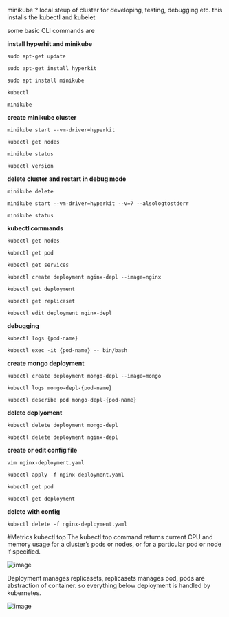 minikube ?
local steup of cluster for developing, testing, debugging etc.
this installs the kubectl and kubelet

some basic CLI commands are

**install hyperhit and minikube**

`sudo apt-get update`

`sudo apt-get install hyperkit`

`sudo apt install minikube`

`kubectl`

`minikube`

**create minikube cluster**

`minikube start --vm-driver=hyperkit`

`kubectl get nodes`

`minikube status`

`kubectl version`

**delete cluster and restart in debug mode**

`minikube delete`

`minikube start --vm-driver=hyperkit --v=7 --alsologtostderr`

`minikube status`

**kubectl commands**

`kubectl get nodes`

`kubectl get pod`

`kubectl get services`

`kubectl create deployment nginx-depl --image=nginx`

`kubectl get deployment`

`kubectl get replicaset`

`kubectl edit deployment nginx-depl`

**debugging**

`kubectl logs {pod-name}`

`kubectl exec -it {pod-name} -- bin/bash`

**create mongo deployment**

`kubectl create deployment mongo-depl --image=mongo`

`kubectl logs mongo-depl-{pod-name}`

`kubectl describe pod mongo-depl-{pod-name}`

**delete deplyoment**

`kubectl delete deployment mongo-depl`

`kubectl delete deployment nginx-depl`

**create or edit config file**

`vim nginx-deployment.yaml`

`kubectl apply -f nginx-deployment.yaml`

`kubectl get pod`

`kubectl get deployment`

**delete with config**

`kubectl delete -f nginx-deployment.yaml`

#Metrics
kubectl top The kubectl top command returns current CPU and memory usage for a cluster’s
pods or nodes, or for a particular pod or node if specified.

![image](https://user-images.githubusercontent.com/20774548/122464962-15767300-cfd5-11eb-8a81-964917d79b60.png)

Deployment manages replicasets, replicasets manages pod, pods are abstraction of container. so everything below deployment is handled by kubernetes.

![image](https://user-images.githubusercontent.com/20774548/122548226-b3f2ea80-d04e-11eb-9115-0c0fedbe4540.png)


